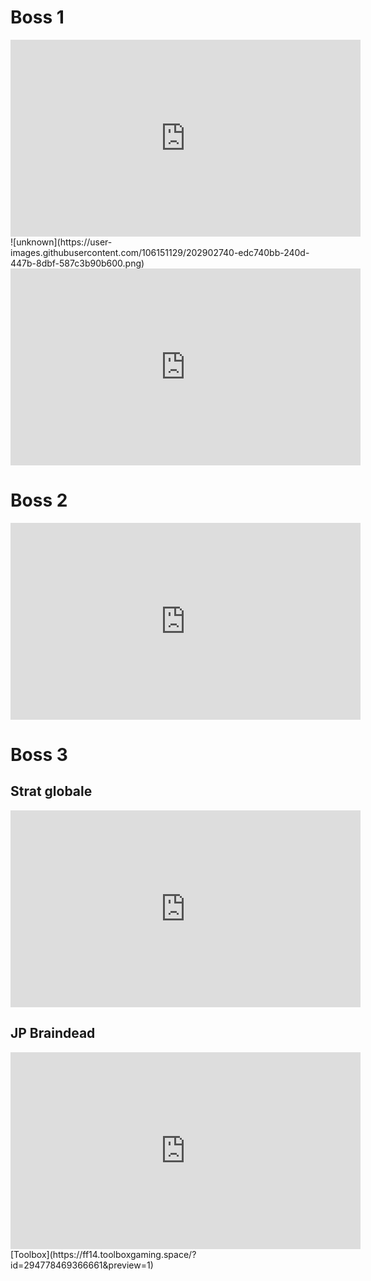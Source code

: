 # Boss 1 
<iframe width="560" height="315" src="https://www.youtube.com/embed/AtWaOqBRlzk" title="YouTube video player" frameborder="0" allow="accelerometer; autoplay; clipboard-write; encrypted-media; gyroscope; picture-in-picture" allowfullscreen></iframe>
![unknown](https://user-images.githubusercontent.com/106151129/202902740-edc740bb-240d-447b-8dbf-587c3b90b600.png)
<iframe width="560" height="315" src="https://www.youtube.com/embed/rx1Qe_0nvQc" title="YouTube video player" frameborder="0" allow="accelerometer; autoplay; clipboard-write; encrypted-media; gyroscope; picture-in-picture" allowfullscreen></iframe>

# Boss 2 
<iframe width="560" height="315" src="https://www.youtube.com/embed/-fMnILFQMi0" title="YouTube video player" frameborder="0" allow="accelerometer; autoplay; clipboard-write; encrypted-media; gyroscope; picture-in-picture" allowfullscreen></iframe>

# Boss 3
## Strat globale
<iframe width="560" height="315" src="https://www.youtube.com/embed/aHCpP6TeVV0" title="YouTube video player" frameborder="0" allow="accelerometer; autoplay; clipboard-write; encrypted-media; gyroscope; picture-in-picture" allowfullscreen></iframe>

## JP Braindead
<iframe width="560" height="315" src="https://www.youtube.com/embed/HnSkZZi_u9E" title="YouTube video player" frameborder="0" allow="accelerometer; autoplay; clipboard-write; encrypted-media; gyroscope; picture-in-picture" allowfullscreen></iframe>
[Toolbox](https://ff14.toolboxgaming.space/?id=294778469366661&preview=1)
